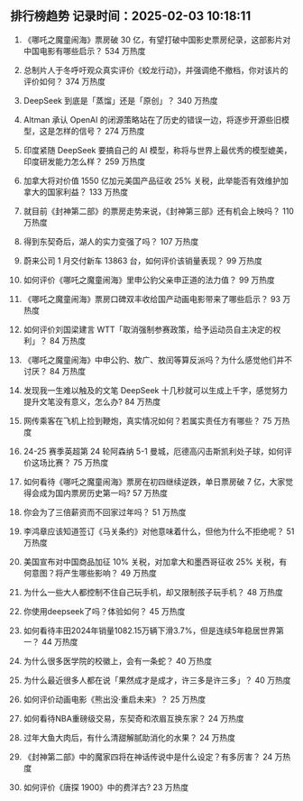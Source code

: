 
## 排行榜趋势 记录时间：2025-02-03 10:18:11
  
  1. 《哪吒之魔童闹海》票房破 30 亿，有望打破中国影史票房纪录，这部影片对中国电影有哪些启示？ 534 万热度
    
  2. 总制片人于冬呼吁观众真实评价《蛟龙行动》，并强调绝不撤档，你对该片的评价如何？ 374 万热度
    
  3. DeepSeek 到底是「蒸馏」还是「原创」？ 340 万热度
    
  4. Altman 承认 OpenAI 的闭源策略站在了历史的错误一边，将逐步开源些旧模型，这是怎样的信号？ 274 万热度
    
  5. 印度紧随 DeepSeek 要搞自己的 AI 模型，称将与世界上最优秀的模型媲美，印度研发能力怎么样？ 259 万热度
    
  6. 加拿大将对价值 1550 亿加元美国产品征收 25% 关税，此举能否有效维护加拿大的国家利益？ 133 万热度
    
  7. 就目前《封神第二部》的票房走势来说，《封神第三部》还有机会上映吗？ 110 万热度
    
  8. 得到东契奇后，湖人的实力变强了吗？ 107 万热度
    
  9. 蔚来公司 1 月交付新车 13863 台，如何评价该销量表现？ 99 万热度
    
  10. 如何评价《哪吒之魔童闹海》里申公豹父亲申正道的法力值？ 99 万热度
    
  11. 《哪吒之魔童闹海》票房口碑双丰收给国产动画电影带来了哪些启示？ 93 万热度
    
  12. 如何评价刘国梁建言 WTT「取消强制参赛政策，给予运动员自主决定的权利」？ 84 万热度
    
  13. 《哪吒之魔童闹海》中申公豹、敖广、敖闰等算反派吗？为什么感觉他们并不讨厌？ 84 万热度
    
  14. 发现我一生难以触及的文笔 DeepSeek 十几秒就可以生成上千字，感觉努力提升文笔没有意义，怎么办? 84 万热度
    
  15. 网传乘客在飞机上捡到鞭炮，真实情况如何？若属实责任方有哪些？ 75 万热度
    
  16. 24-25 赛季英超第 24 轮阿森纳 5-1 曼城，厄德高闪击斯凯利处子球，如何评价这场比赛？ 75 万热度
    
  17. 如何看待《哪吒之魔童闹海》票房在初四继续逆跌，单日票房破 7 亿，大家觉得会成为国内票房历史第一吗? 57 万热度
    
  18. 你会为了三倍薪资而不回家过年吗？ 51 万热度
    
  19. 李鸿章应该知道签订《马关条约》对他意味着什么，但他为什么不拒绝呢？ 51 万热度
    
  20. 美国宣布对中国商品加征 10% 关税，对加拿大和墨西哥征收 25% 关税，有何意图？将产生哪些影响？ 49 万热度
    
  21. 为什么一些大人都控制不住自己玩手机，却又限制孩子玩手机？ 48 万热度
    
  22. 你使用deepseek了吗？体验如何？ 45 万热度
    
  23. 如何看待丰田2024年销量1082.15万辆下滑3.7%，但是连续5年稳居世界第一？ 44 万热度
    
  24. 为什么很多医学院的校徽上，会有一条蛇？ 40 万热度
    
  25. 为什么最近很多人都在说「果然成才是成才，许三多是许三多」？ 40 万热度
    
  26. 如何评价动画电影《熊出没·重启未来》？ 25 万热度
    
  27. 如何看待NBA重磅级交易，东契奇和浓眉互换东家？ 24 万热度
    
  28. 过年大鱼大肉后，有什么清甜解腻助消化的水果？ 24 万热度
    
  29. 《封神第二部》中的魔家四将在神话传说中是什么设定？有多厉害？ 24 万热度
    
  30. 如何评价《唐探 1900》中的费洋古? 23 万热度
    
